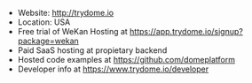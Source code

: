 - Website: http://trydome.io
- Location: USA
- Free trial of WeKan Hosting at https://app.trydome.io/signup?package=wekan
- Paid SaaS hosting at propietary backend
- Hosted code examples at https://github.com/domeplatform
- Developer info at https://www.trydome.io/developer
